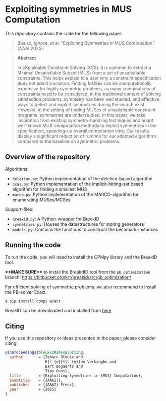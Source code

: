 # Exploiting symmetries in MUS Computation

This repository contains the code for the following paper:
> Bleukx, Ignace, et al. "Exploiting Symmetries in MUS Computation." (AAAI 2025).

> **Abstract**
> 
> In eXplainable Constraint Solving (XCS), it is common to
extract a Minimal Unsatisfiable Subset (MUS) from a set of
unsatisfiable constraints. This helps explain to a user why a
constraint specification does not admit a solution. Finding
MUSes can be computationally expensive for highly symmetric problems, as many combinations of constraints need
to be considered. In the traditional context of solving satisfaction problems, symmetry has been well studied, and effective
ways to detect and exploit symmetries during the search exist. However, in the setting of finding MUSes of unsatisfiable
constraint programs, symmetries are understudied. In this paper, we take inspiration from existing symmetry-handling
techniques and adapt well-known MUS-computation methods to exploit symmetries in the specification, speeding-up
overall computation time. Our results display a significant reduction of runtime for our adapted algorithms compared to
the baseline on symmetric problems.

## Overview of the repository
Algorithms:
- `deletion.py`: Python implementation of the deletion-based algorithm
- `ocus.py`: Python implementation of the implicit-hitting-set based algorithm for finding a smallest MUS
- `marco.py`: Python implementation of the MARCO-algorithm for enumerating MUSes/MCSes

Support-files:
- `breakid.py`: A Python-wrapper for BreakID
- `symmetries.py`: Houses the datastructures for storing generators
- `models.py`: Contains the functions to construct the bechmark-instances

## Running the code

To run  the code, you will need to install the CPMpy library and the BreakID tool.

**\*\*MAKE SURE\*\*** to install the BreakdID tool from the `pb_optimization` branch! 
https://bitbucket.org/krr/breakid/src/pb_optimization/

For efficient solving of symmetric problems, we also recommend to install the PB-solver Exact.

```bash
$ pip install cpmpy exact
```
BreakID can be downloaded and installed from [here](https://bitbucket.org/krr/breakid/src/master/)


## Citing
If you use this repository or ideas presented in the paper, please consider citing:
```bibtex
@inproceedings{bleukx2024exploiting,
  author       = {Ignace Bleukx and
                  H{\'{e}}l{\`{e}}ne Verhaeghe and
                  Bart Bogaerts and
                  Tias Guns},
  title        = {Exploiting Symmetries in {MUS} Computation},
  booktitle    = {{AAAI}},
  publisher    = {{AAAI} Press},
  year         = {2025}
}
```
